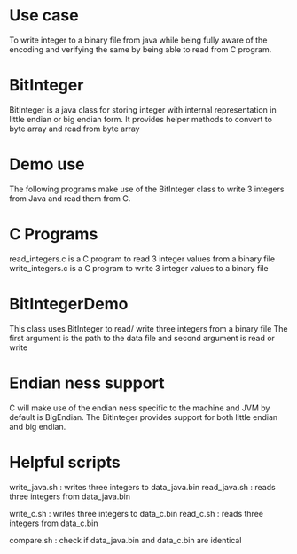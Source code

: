 # Use case
To write integer to a binary file from java while being fully aware of the encoding and verifying the same by being able to read from C program.

# BitInteger
BitInteger is a java class for storing integer with internal representation in little endian or big endian form.
It provides helper methods to convert to byte array and read from byte array

# Demo use
The following programs make use of the BitInteger class to write 3 integers from Java and read them from C.

# C Programs
read_integers.c is a C program to read 3 integer values from a binary file 
write_integers.c is a C program to write 3 integer values to a binary file 

# BitIntegerDemo
This class uses BitInteger to read/ write three integers from a binary file
The first argument is the path to the data file and second argument is read or write

# Endian ness support
C will make use of the endian ness specific to the machine and JVM by default is BigEndian. The BitInteger provides support for both little endian and big endian.

# Helpful scripts
write_java.sh : writes three integers to data_java.bin
read_java.sh : reads three integers from data_java.bin

write_c.sh : writes three integers to data_c.bin
read_c.sh : reads three integers from data_c.bin

compare.sh : check if data_java.bin and data_c.bin are identical
